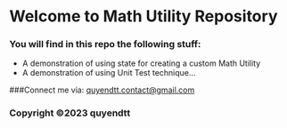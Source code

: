 # Welcome to Math Utility Repository

### You will find in this repo the following stuff:
* A demonstration of using state for creating a custom Math Utility
* A demonstration of using Unit Test technique...

###Connect me via: quyendtt.contact@gmail.com
### Copyright &#169;2023 quyendtt